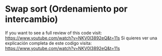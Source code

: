 # Swap sort (Ordenamiento por intercambio)
If you want to see a full review of this code visit: https://www.youtube.com/watch?v=NKV0I3892eQ&t=11s
Si quieres ver una explicación completa de este codigo visita: https://www.youtube.com/watch?v=NKV0I3892eQ&t=11s
